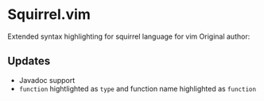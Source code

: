# Squirrel.vim
Extended syntax highlighting for squirrel language for vim
Original author:

## Updates
- Javadoc support
- `function` hightlighted as `type` and function name highlighted as `function`
